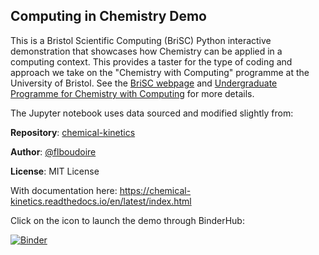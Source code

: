 ## Computing in Chemistry Demo
This is a Bristol Scientific Computing (BriSC) Python interactive demonstration that showcases how Chemistry can be applied in a computing context. This provides a taster for the type of coding and approach we take on the "Chemistry with Computing" programme at the University of Bristol. See the [BriSC webpage](https://brisc.blogs.bristol.ac.uk/) and [Undergraduate Programme for Chemistry with Computing](https://www.bristol.ac.uk/study/undergraduate/chemistry-computing/) for more details.

The Jupyter notebook uses data sourced and modified slightly from:

**Repository**: [chemical-kinetics](https://github.com/flboudoire/chemical-kinetics)

**Author**: [@flboudoire](https://github.com/flboudoire)

**License**: MIT License

With documentation here: https://chemical-kinetics.readthedocs.io/en/latest/index.html

Click on the icon to launch the demo through BinderHub:

[![Binder](https://mybinder.org/badge_logo.svg)](https://2i2c.mybinder.org/v2/gh/bri-sc/demo-computing-in-chemistry/HEAD?urlpath=%2Fdoc%2Ftree%2F01_Demo_Computing_in_Chemistry_kinetics.ipynb)
